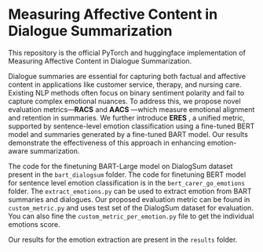 # Measuring Affective Content in Dialogue Summarization

This repository is the official PyTorch and huggingface implementation of Measuring Affective Content in Dialogue Summarization.

Dialogue summaries are essential for capturing both factual and affective content in applications like customer service, therapy, and nursing care. Existing NLP methods often focus on binary sentiment polarity and fail to capture complex emotional nuances. To address this, we propose novel evaluation metrics—**RACS** and **AACS** —which measure emotional alignment and retention in summaries. We further introduce **ERES** , a unified metric, supported by sentence-level emotion classification using a fine-tuned BERT model and summaries generated by a fine-tuned BART model. Our results demonstrate the effectiveness of this approach in enhancing emotion-aware summarization.

The code for the finetuning BART-Large model on DialogSum dataset present in the `bart_dialogsum` folder. The code for finetuning BERT model for sentence level emotion classification is in the `bert_carer_go_emotions` folder. The `extract_emotions.py` can be used to extract emotion from BART summaries and dialogues. Our proposed evaluation metric can be found in `custom_metric.py` and uses test set of the DialogSum dataset for evaluation. You can also fine the `custom_metric_per_emotion.py` file to get the individual emotions score.

Our results for the emotion extraction are present in the `results` folder.
